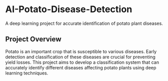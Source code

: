 
# AI-Potato-Disease-Detection

A deep learning project for accurate identification of potato plant diseases.

## Project Overview
Potato is an important crop that is susceptible to various diseases. Early detection and classification of these diseases are crucial for preventing yield losses. This project aims to develop a classification system that can accurately identify different diseases affecting potato plants using deep learning techniques.
